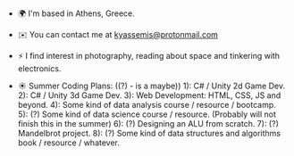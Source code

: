 * 🌍  I'm based in Athens, Greece.
* ✉️  You can contact me at [kyassemis@protonmail.com](mailto:kyassemis@protonmail.com)
* ⚡  I find interest in photography, reading about space and tinkering with electronics.

* ☀  Summer Coding Plans: ((?) - is a maybe))
     1): C# / Unity 2d Game Dev.
     2): C# / Unity 3d Game Dev.
     3): Web Development: HTML, CSS, JS and beyond.
     4): Some kind of data analysis course / resource / bootcamp.
     5): (?) Some kind of data science course / resource. (Probably will not finish this in the summer)
     6): (?) Designing an ALU from scratch.
     7): (?) Mandelbrot project.
     8): (?) Some kind of data structures and algorithms book / resource / whatever.

    
